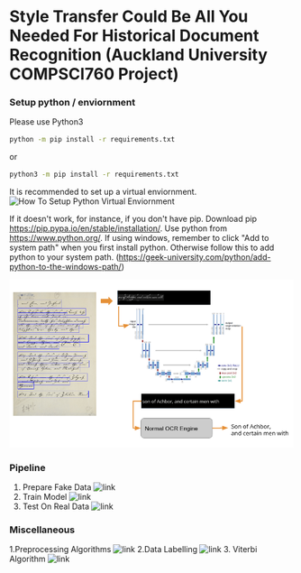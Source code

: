 # Style Transfer Could Be All You Needed For Historical Document Recognition (Auckland University COMPSCI760 Project)


### Setup python / enviornment

Please use Python3

```bash
python -m pip install -r requirements.txt

```
or 
```bash
python3 -m pip install -r requirements.txt
```
It is recommended to set up a virtual enviornment. ![How To Setup Python Virtual Enviornment](https://realpython.com/python-virtual-environments-a-primer/)

If it doesn't work, for instance, if you don't have pip. Download pip https://pip.pypa.io/en/stable/installation/.
Use python from https://www.python.org/.
If using windows, remember to click "Add to system path" when you first install python. Otherwise follow
this to add python to your system path.
(https://geek-university.com/python/add-python-to-the-windows-path/)


![pipeline](pipeline.PNG)


### Pipeline

1. Prepare Fake Data ![link](https://github.com/IpsumDominum/Is-Font-Style-Transfer-All-You-Need-For-Historical-Document-Recognition-/tree/master/Fake%20Data%20Generation)
2. Train Model ![link](https://github.com/IpsumDominum/Is-Font-Style-Transfer-All-You-Need-For-Historical-Document-Recognition-/tree/master/Model%20Training)
3. Test On Real Data ![link](https://github.com/IpsumDominum/Is-Font-Style-Transfer-All-You-Need-For-Historical-Document-Recognition-/tree/master/Test%20On%20Real%20Data)

### Miscellaneous

1.Preprocessing Algorithms ![link](https://github.com/IpsumDominum/Is-Font-Style-Transfer-All-You-Need-For-Historical-Document-Recognition-/tree/master/Preprocessing%20And%20Data%20Mining)
2.Data Labelling ![link](https://github.com/IpsumDominum/Is-Font-Style-Transfer-All-You-Need-For-Historical-Document-Recognition-/tree/master/Data%20Label%20Tool)
3. Viterbi Algorithm ![link](https://github.com/IpsumDominum/Is-Font-Style-Transfer-All-You-Need-For-Historical-Document-Recognition-/blob/master/Viterbi_Algorithm.R)
